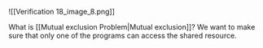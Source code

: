 
![[Verification 18_image_8.png]]

What is [[Mutual exclusion Problem|Mutual exclusion]]?
We want to make sure that only one of the programs can access the shared resource.
